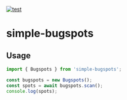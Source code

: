 [![test](https://github.com/yszk0123/simple-bugspots/actions/workflows/main.yml/badge.svg)](https://github.com/yszk0123/simple-bugspots/actions/workflows/main.yml)

# simple-bugspots

## Usage

```ts
import { Bugspots } from 'simple-bugspots';

const bugspots = new Bugspots();
const spots = await bugspots.scan();
console.log(spots);
```
